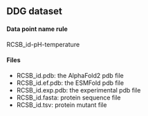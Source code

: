 ## DDG dataset

#### Data point name rule

RCSB_id-pH-temperature

#### Files

- RCSB_id.pdb: the AlphaFold2 pdb file
- RCSB_id.ef.pdb: the ESMFold pdb file
- RCSB_id.exp.pdb: the experimental pdb file
- RCSB_id.fasta: protein sequence file
- RCSB_id.tsv: protein mutant file